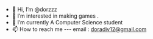 - 👋 Hi, I’m @dorzzz
- 👀 I’m interested in making games .
- 🌱 I’m currently A Computer Science student 
- 📫 How to reach me --- email : doradiv12@gmail.com

<!---
dorzzz/dorzzz is a ✨ special ✨ repository because its `README.md` (this file) appears on your GitHub profile.
You can click the Preview link to take a look at your changes.
--->
